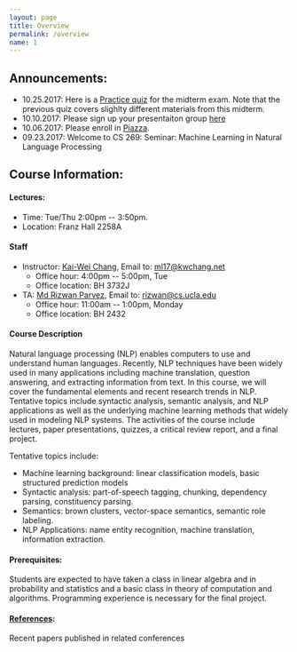 ```yaml
---
layout: page
title: Overview
permalink: /overview
name: 1
---
```


## Announcements: 
  * 10.25.2017: Here is a [Practice quiz](slides/practice_quiz.pdf) for the midterm exam. Note that the previous quiz covers slighlty different materials from this midterm.
  * 10.10.2017: Please sign up your presentaiton group [here](https://docs.google.com/spreadsheets/d/1w-8ocLW8GiU9rfcusHGd3aKCDU-4LPBU-RcG8btGT8w/edit?usp=sharing)
  * 10.06.2017: Please enroll in [Piazza](http://piazza.com/ucla/fall2017/cs269).
  * 09.23.2017: Welcome to CS 269: Seminar: Machine Learning in Natural Language Processing
  
  
## Course Information: 
#### Lectures:
  * Time: Tue/Thu 2:00pm -- 3:50pm.
  * Location: Franz Hall 2258A
  
#### Staff
* Instructor: [Kai-Wei Chang](http://web.cs.ucla.edu/~kwchang/), Email to: ml17@kwchang.net
  * Office hour:  4:00pm -- 5:00pm, Tue
  * Office location: BH 3732J  
* TA: [Md Rizwan Parvez](https://sites.google.com/site/parvezmdrizwan/), Email to: rizwan@cs.ucla.edu
  * Office hour: 11:00am -- 1:00pm, Monday
  * Office location: BH 2432
  
#### Course Description
Natural language processing (NLP) enables computers to use and understand human languages. Recently, NLP techniques have been widely used in many applications including machine translation, question answering, and extracting information from text. In this course, we will cover the fundamental elements and recent research trends in NLP. Tentative topics include syntactic analysis, semantic analysis, and NLP applications as well as the underlying machine learning methods that widely used in modeling NLP systems. The activities of the course include lectures, paper presentations, quizzes, a critical review report, and a final project.

Tentative topics include:

* Machine learning background: linear classification models, basic structured prediction models
* Syntactic analysis: part-of-speech tagging, chunking, dependency parsing, constituency parsing.
* Semantics: brown clusters, vector-space semantics, semantic role labeling.
* NLP Applications: name entity recognition, machine translation, information extraction.
#### Prerequisites: 
Students are expected to have taken a class in linear algebra and in probability and statistics and a basic class in theory of computation and algorithms. Programming experience is necessary for the final project.



#### [References](https://uclanlp.github.io/CS269-17/resource):
Recent papers published in related conferences







